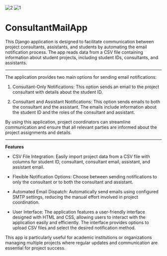 ![2](https://github.com/user-attachments/assets/ef96f19c-a5db-41c6-b4e3-2fe0182900a1)
![1](https://github.com/user-attachments/assets/d02b08cb-c37e-4688-ae08-36f8488d6dff)
# ConsultantMailApp
This Django application is designed to facilitate communication between project consultants, assistants, and students by automating the email notification process. The app reads data from a CSV file containing information about student projects, including student IDs, consultants, and assistants.
<hr/>
The application provides two main options for sending email notifications:

1. Consultant-Only Notifications: This option sends an email to the project consultant with details about the student ID.

2. Consultant and Assistant Notifications: This option sends emails to both the consultant and the assistant. The emails include information about the student ID and the roles of the consultant and assistant.

By using this application, project coordinators can streamline communication and ensure that all relevant parties are informed about the project assignments and details.
<hr/>
<strong>Features</strong>

- CSV File Integration: Easily import project data from a CSV file with columns for student ID, consultant, consultant email, assistant, and assistant email.

- Flexible Notification Options: Choose between sending notifications to only the consultant or to both the consultant and assistant.

- Automated Email Dispatch: Automatically send emails using configured SMTP settings, reducing the manual effort involved in project coordination.

- User Interface: The application features a user-friendly interface designed with HTML and CSS, allowing users to interact with the application easily and efficiently. The interface provides options to upload CSV files and select the desired notification method.

This app is particularly useful for academic institutions or organizations managing multiple projects where regular updates and communication are essential for project success.
